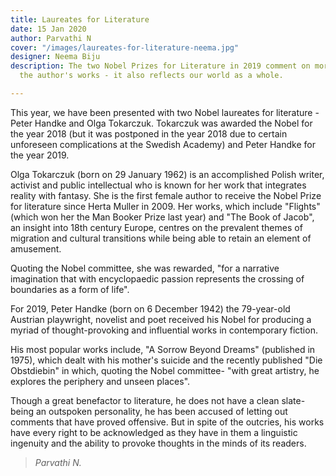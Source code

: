 ```yaml
---
title: Laureates for Literature
date: 15 Jan 2020
author: Parvathi N
cover: "/images/laureates-for-literature-neema.jpg"
designer: Neema Biju
description: The two Nobel Prizes for Literature in 2019 comment on more than just
  the author's works - it also reflects our world as a whole.

---
```

This year, we have been presented with two Nobel laureates for literature - Peter Handke and Olga Tokarczuk. Tokarczuk was awarded the Nobel for the year 2018 (but it was postponed in the year 2018 due to certain unforeseen complications at the Swedish Academy) and Peter Handke for the year 2019.

Olga Tokarczuk (born on 29 January 1962) is an accomplished Polish writer, activist and public intellectual who is known for her work that integrates reality with fantasy. She is the first female author to receive the Nobel Prize for literature since Herta Muller in 2009. Her works, which include "Flights" (which won her the Man Booker Prize last year) and "The Book of Jacob", an insight into 18th century Europe, centres on the prevalent themes of migration and cultural transitions while being able to retain an element of amusement.

Quoting the Nobel committee, she was rewarded, "for a narrative imagination that with encyclopaedic passion represents the crossing of boundaries as a form of life".

For 2019, Peter Handke (born on 6 December 1942) the 79-year-old Austrian playwright, novelist and poet received his Nobel for producing a myriad of thought-provoking and influential works in contemporary fiction.

His most popular works include, "A Sorrow Beyond Dreams" (published in 1975), which dealt with his mother's suicide and the recently published "Die Obstdiebin" in which, quoting the Nobel committee- "with great artistry, he explores the periphery and unseen places".

Though a great benefactor to literature, he does not have a clean slate- being an outspoken personality, he has been accused of letting out comments that have proved offensive. But in spite of the outcries, his works have every right to be acknowledged as they have in them a linguistic ingenuity and the ability to provoke thoughts in the minds of its readers.

> _Parvathi N._